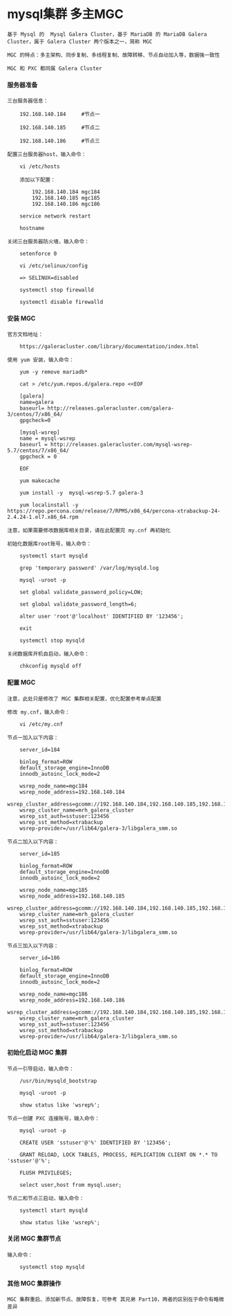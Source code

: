 
# mysql集群 多主MGC

	基于 Mysql 的  Mysql Galera Cluster，基于 MariaDB 的 MariaDB Galera Cluster，属于 Galera Cluster 两个版本之一，简称 MGC
	
	MGC 的特点：多主架构、同步复制、多线程复制、故障转移、节点自动加入等，数据强一致性
	
	MGC 和 PXC 都同属 Galera Cluster

#### 服务器准备

	三台服务器信息：
		
		192.168.140.184		#节点一
		
		192.168.140.185		#节点二
		
		192.168.140.186		#节点三
	
	配置三台服务器host，输入命令：
	
		vi /etc/hosts
		
		添加以下配置：
		
			192.168.140.184 mgc184
			192.168.140.185 mgc185
			192.168.140.186 mgc186
		
		service network restart
		
		hostname
		
	关闭三台服务器防火墙，输入命令：
	
		setenforce 0
		
		vi /etc/selinux/config
		
		=> SELINUX=disabled
		
		systemctl stop firewalld
		
		systemctl disable firewalld

#### 安装 MGC

	官方文档地址：
		
		https://galeracluster.com/library/documentation/index.html
		
	使用 yum 安装，输入命令：
		
		yum -y remove mariadb*
			
		cat > /etc/yum.repos.d/galera.repo <<EOF
		
		[galera]
		name=galera
		baseurl= http://releases.galeracluster.com/galera-3/centos/7/x86_64/
		gpgcheck=0
		
		[mysql-wsrep]
		name = mysql-wsrep
		baseurl = http://releases.galeracluster.com/mysql-wsrep-5.7/centos/7/x86_64/
		gpgcheck = 0
		
		EOF
		
		yum makecache
		
		yum install -y  mysql-wsrep-5.7 galera-3
		
		yum localinstall -y https://repo.percona.com/release/7/RPMS/x86_64/percona-xtrabackup-24-2.4.24-1.el7.x86_64.rpm
	
	注意，如果需要修改数据库相关目录，请在此配置完 my.cnf 再初始化
	
	初始化数据库root账号，输入命令：
		
		systemctl start mysqld
		
		grep 'temporary password' /var/log/mysqld.log
		
		mysql -uroot -p
		
		set global validate_password_policy=LOW;
		
		set global validate_password_length=6;
		
		alter user 'root'@'localhost' IDENTIFIED BY '123456';
		
		exit
		
		systemctl stop mysqld
	
	关闭数据库开机自启动，输入命令：
		
		chkconfig mysqld off

#### 配置 MGC

	注意，此处只是修改了 MGC 集群相关配置，优化配置参考单点配置
	
	修改 my.cnf，输入命令：
	
		vi /etc/my.cnf
	
	节点一加入以下内容：
		
		server_id=184
				
		binlog_format=ROW
		default_storage_engine=InnoDB
		innodb_autoinc_lock_mode=2
		
		wsrep_node_name=mgc184
		wsrep_node_address=192.168.140.184
		wsrep_cluster_address=gcomm://192.168.140.184,192.168.140.185,192.168.140.186
		wsrep_cluster_name=mrh_galera_cluster
		wsrep_sst_auth=sstuser:123456
		wsrep_sst_method=xtrabackup
		wsrep-provider=/usr/lib64/galera-3/libgalera_smm.so
		
	节点二加入以下内容：
		
		server_id=185
				
		binlog_format=ROW
		default_storage_engine=InnoDB
		innodb_autoinc_lock_mode=2
		
		wsrep_node_name=mgc185
		wsrep_node_address=192.168.140.185
		wsrep_cluster_address=gcomm://192.168.140.184,192.168.140.185,192.168.140.186
		wsrep_cluster_name=mrh_galera_cluster
		wsrep_sst_auth=sstuser:123456
		wsrep_sst_method=xtrabackup
		wsrep-provider=/usr/lib64/galera-3/libgalera_smm.so
		
	节点三加入以下内容：
		
		server_id=186
				
		binlog_format=ROW
		default_storage_engine=InnoDB
		innodb_autoinc_lock_mode=2
		
		wsrep_node_name=mgc186
		wsrep_node_address=192.168.140.186
		wsrep_cluster_address=gcomm://192.168.140.184,192.168.140.185,192.168.140.186
		wsrep_cluster_name=mrh_galera_cluster
		wsrep_sst_auth=sstuser:123456
		wsrep_sst_method=xtrabackup
		wsrep-provider=/usr/lib64/galera-3/libgalera_smm.so

#### 初始化启动 MGC 集群

	节点一引导启动，输入命令：
		
		/usr/bin/mysqld_bootstrap
		
		mysql -uroot -p
		
		show status like 'wsrep%';
		
	节点一创建 PXC 连接账号，输入命令：
		
		mysql -uroot -p
		
		CREATE USER 'sstuser'@'%' IDENTIFIED BY '123456';
		
		GRANT RELOAD, LOCK TABLES, PROCESS, REPLICATION CLIENT ON *.* TO 'sstuser'@'%';
		
		FLUSH PRIVILEGES;
		
		select user,host from mysql.user;
		
	节点二和节点三启动，输入命令：
		
		systemctl start mysqld
		
		show status like 'wsrep%';
		
#### 关闭 MGC 集群节点

	输入命令：
		
		systemctl stop mysqld

#### 其他 MGC 集群操作

	MGC 集群重启、添加新节点、故障恢复，可参考 其兄弟 Part10，两者的区别在于命令有略微差异


	